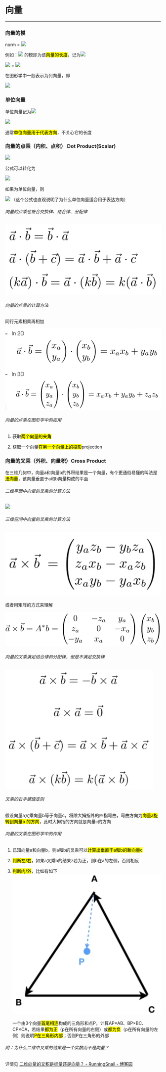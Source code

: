 # 向量

***

### 向量的模

norm = ![](https://latex.codecogs.com/svg.image?\sqrt{V_{1}^{2}&plus;V_{1}^{2}&plus;V_{1}^{2}&plus;&space;...&space;&plus;&space;&plus;V_{n}^{2}})

例如：![](https://latex.codecogs.com/svg.image?\overrightarrow{ab}) 的模即为该<mark>向量的长度</mark>，记为![](https://latex.codecogs.com/svg.image?\left\|&space;\overrightarrow{ab}\right\|)

![](https://latex.codecogs.com/svg.image?\left\|&space;\overrightarrow{ab}\right\|) = ![](https://latex.codecogs.com/svg.image?\sqrt{x^{2}&plus;y^{2}})

在图形学中一般表示为列向量，即

![](https://latex.codecogs.com/svg.image?\binom{x}{y})

### 单位向量

单位向量记为![](https://latex.codecogs.com/svg.image?\hat{a})

![](https://latex.codecogs.com/svg.image?\hat{a}&space;=&space;\overrightarrow{a}&space;/&space;\left\|&space;\overrightarrow{a}\right\|)

通常<mark>单位向量用于代表方向</mark>，不关心它的长度

### 向量的点乘（内积、点积） Dot Product(Scalar)

![](https://latex.codecogs.com/svg.image?\overrightarrow{a}\cdot&space;\overrightarrow{b}=\left\|\overrightarrow{a}&space;\right\|\left\|&space;\overrightarrow{b}\right\|cos\theta&space;)

公式可以转化为

![](https://latex.codecogs.com/svg.image?cos\theta=\left&space;(&space;\overrightarrow{a}\cdot&space;\overrightarrow{b}&space;\right&space;)/\left&space;(&space;\left\|\overrightarrow{a}&space;\right\|\left\|&space;\overrightarrow{b}\right\|&space;\right&space;))

如果为单位向量，则

![](https://latex.codecogs.com/svg.image?cos\theta=\hat{a}\cdot&space;\hat{b})  （这个公式也直观说明了为什么单位向量适合用于表达方向）

###### *向量的点乘也符合交换律、结合律、分配律*

![](https://github.com/SADYX/memos/blob/master/assets/images/2023-03-18-13-38-37-image.png)

###### *向量的点乘的计算方法*

同行元素相乘再相加

![](https://github.com/SADYX/memos/blob/master/assets/images/2023-03-18-13-43-32-image.png)

###### *向量的点乘在图形学中的应用*

1. 获取<mark>两个向量的夹角</mark>

2. 获取一个向量<mark>在另一个向量上的投影</mark>projection

### 向量的叉乘（外积、向量积）Cross Product

在三维几何中，向量a和向量b的外积结果是一个向量，有个更通俗易懂的叫法是<mark>法向量</mark>，该向量垂直于a和b向量构成的平面

###### *二维平面中向量的叉乘的计算方法*

![](https://latex.codecogs.com/svg.image?\overrightarrow{c}=\overrightarrow{a}\times&space;\overrightarrow{b}=\left\|\overrightarrow{a}&space;\right\|\left\|\overrightarrow{b}&space;\right\|sin\theta&space;)

###### *三维空间中向量的叉乘的计算方法*

![](https://github.com/SADYX/memos/blob/master/assets/images/2023-03-18-22-29-41-image.png)

或者用矩阵的方式来理解

![](https://github.com/SADYX/memos/blob/master/assets/images/2023-03-18-22-30-11-image.png)

###### *向量的叉乘满足结合律和分配律，但是不满足交换律*

![](https://github.com/SADYX/memos/blob/master/assets/images/2023-03-18-22-17-07-image.png)

###### *叉乘的右手螺旋定则*

假设向量a叉乘向量b等于向量c，将除大拇指外的四指弯曲，弯曲方向为<mark>向量a旋转到向量b 的方向</mark>，此时大拇指的方向就是向量c的方向

###### *向量的叉乘在图形学中的作用*

1. 已知向量a和向量b，则a和b的叉乘可以<mark>计算出垂直于a和b的新向量c</mark>

2. <mark>判断左/右</mark>，如果a叉乘b的结果z若为正，则b在a的左侧，否则相反

3. <mark>判断内/外</mark>，比如有如下![](https://github.com/SADYX/memos/blob/master/assets/images/2023-03-18-22-50-58-image.png)
   
   一个由3个向量<mark>首尾相连</mark>构成的三角形和点P，计算AP×AB、BP×BC、CP×CA，若结果<mark>都为正</mark>（p在所有向量的右侧）或<mark>都为负</mark>（p在所有向量的左侧）则说明<mark>P在三角形内部</mark>；否则P在三角形的外部

###### *附：为什么二维中叉乘的结果是一个实数而不是向量？*

详情见 [二维向量的叉积是标量还是向量？ - RunningSnail - 博客园](https://www.cnblogs.com/tgycoder/p/4901600.html)
